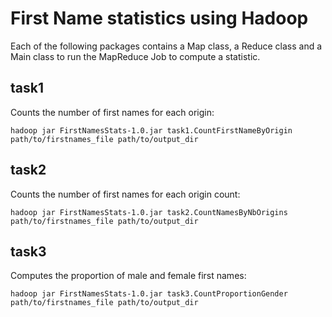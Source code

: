 # First Name statistics using Hadoop

Each of the following packages contains a Map class, a Reduce class and a Main class to run the MapReduce Job to compute a statistic.

## task1
Counts the number of first names for each origin:

`hadoop jar FirstNamesStats-1.0.jar task1.CountFirstNameByOrigin path/to/firstnames_file path/to/output_dir`

## task2
Counts the number of first names for each origin count:

`hadoop jar FirstNamesStats-1.0.jar task2.CountNamesByNbOrigins path/to/firstnames_file path/to/output_dir`

## task3
Computes the proportion of male and female first names:

`hadoop jar FirstNamesStats-1.0.jar task3.CountProportionGender path/to/firstnames_file path/to/output_dir`



